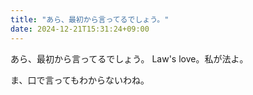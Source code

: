 ```yaml
---
title: "あら、最初から言ってるでしょう。"
date: 2024-12-21T15:31:24+09:00
---
```

あら、最初から言ってるでしょう。
Law's love。私が法よ。

ま、口で言ってもわからないわね。
